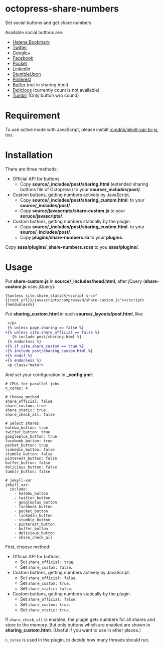 # octopress-share-numbers

Set social buttons and get share numbers.

Available social buttons are:

* [Hatena Bookmark](http://b.hatena.ne.jp/)
* [Twitter](https://twitter.com/)
* [Google+](https://plus.google.com/)
* [Facebook](https://www.facebook.com/)
* [Pocket](https://getpocket.com/)
* [LinkedIn](https://www.linkedin.com/)
* [StumbleUpon](https://www.stumbleupon.com/)
* [Pinterest](https://pinterest.com/)
* [Buffer](https://buffer.com/) (not in sharing.html)
* [Delicious](https://delicious.com/) (currently count is not available)
* [Tumblr](https://www.tumblr.com/) (Only button w/o cound)

# Requirement

To use active mode with JavaScript,
please install
[rcmdnk/jekyll-var-to-js](https://github.com/rcmdnk/jekyll-var-to-js), too.

# Installation

There are three methods:

* Official API for buttons.
    * Copy **source/_includes/post/sharing.html** (extended sharing buttons file of Octopress)
    to your **source/_includes/post/**.
* Custom buttons, getting numbers actively by JavaScript.
    * Copy **source/_includes/post/sharing_custom.html**.
    to your **source/_includes/post/**.
    * Copy **source/javascripts/share-custom.js** to your **soruce/javascripts/**.
* Custom buttons, getting numbers statically by the plugin.
    * Copy **source/_includes/post/sharing_custom.html**.
    to your **source/_includes/post/**.
    * Copy **plugins/share-numbers.rb** to your **plugins**.

Copy **sass/plugins/_share-numbers.scss** to you **sass/plugins/**.

# Usage


Put **share-custom.js** in **source/_includes/head.html**, after jQuery (**share-custom.js** uses jQuery):

    {%unless site.share_static%}<script src="{{root_url}}/javascripts/compressed/share-custom.js"></script>{%endunless%}

Put **sharing_custom.html** in such **source/_layouts/post.html**,
like:

```diff
 </p>
 {% unless page.sharing == false %}
+{% unless site.share_official == false %}
   {% include post/sharing.html %}
 {% endunless %}
+{% if site.share_custom == true %}
+{% include post/sharing_custom.html %}
+{% endif %}
+{% endunless %}
 <p class="meta">
```

And set your configuration in **_config.yml**:


    # CPUs for parallel jobs
    n_cores: 4
    
    # Choose method
    share_official: false
    share_custom: true
    share_static: true
    share_check_all: false
    
    # Select shares
    hatebu_button: true
    twitter_button: true
    googleplus_button: true
    facebook_button: true
    pocket_button: true
    linkedin_button: false
    stumble_button: false
    pinterest_button: false
    buffer_button: false
    delicious_button: false
    tumblr_button: false
    
    # jekyll-var
    jekyll_var:
      include:
        - hatebu_button
        - twitter_button
        - googleplus_button
        - facebook_button
        - pocket_button
        - linkedin_button
        - stumble_button
        - pinterest_button
        - buffer_button
        - delicious_button
        - share_check_all


First, choose method:

* Official API for buttons.
    * Set `share_official: true`.
    * Set `share_custom: false`.
* Custom buttons, getting numbers actively by JavaScript.
    * Set `share_official: false`.
    * Set `share_custom: true`.
    * Set `share_static: false`.
* Custom buttons, getting numbers statically by the plugin.
    * Set `share_official: false`.
    * Set `share_custom: true`.
    * Set `share_static: true`.

If `share_check_all` is enabled,
the plugin gets numbers for all shares
and store to the memory.
But only buttons which are enabled are shown in **sharing_custom.html**.
(Useful if you want to use in other places.)

`n_cores` is used in the plugin, to decide how many threads should run.
